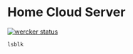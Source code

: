 # Home Cloud Server

[![wercker status](https://app.wercker.com/status/964dec3fd408285f6127cac6320319de/m/ "wercker status")](https://app.wercker.com/project/byKey/964dec3fd408285f6127cac6320319de)

`lsblk`
